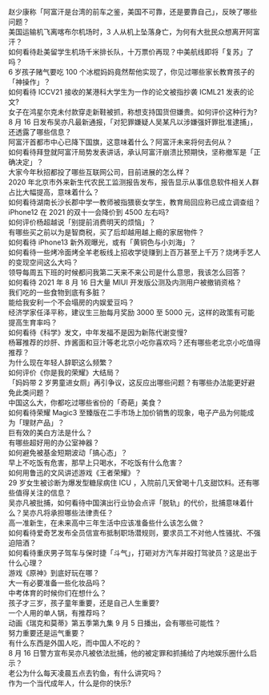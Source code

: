 赵少康称「阿富汗是台湾的前车之鉴，美国不可靠，还是要靠自己」，反映了哪些问题？  
美国运输机飞离喀布尔机场时，3 人从机上坠落身亡，为何有大批民众想离开阿富汗？  
如何看待赴美留学生机场千米排长队，十万票价再现？中美航线即将「复苏」了吗？  
6 岁孩子赌气要吃 100 个冰棍妈妈竟然帮他实现了，你见过哪些家长教育孩子的「神操作」？  
如何看待 ICCV21 接收的某港科大学生为一作的论文被指抄袭 ICML21 发表的论文?  
女子在鸿星尔克未付款穿走新鞋被抓，称想支持国货但嫌贵。如何评价这种行为?  
8 月 16 日发布吴亦凡最新通报，「对犯罪嫌疑人吴某凡以涉嫌强奸罪批准逮捕」，还透露了哪些信息？  
阿富汗首都市中心已降下国旗，这意味着什么？阿富汗未来将何去何从？  
如何看待拜登就阿富汗局势发表讲话，承认阿富汗崩溃比预期快，坚称撤军是「正确决定」？  
大家今年秋招都投了哪些互联网公司，目前进展的怎么样？  
2020 年北京市外来新生代农民工监测报告发布，报告显示从事信息软件相关人群占比大幅提高，意味着什么？  
如何看待湖南长沙长郡中学一教师被指猥亵女学生，教育局回应称已成立调查组？  
iPhone12 在 2021 的双十一会降价到 4500 左右吗?  
如何评价杨超越说「别提前消费明天的烦恼」？  
有哪些买之前以为是智商税，买了后却越用越上瘾的家居物件？  
如何看待 iPhone13 新外观曝光，或有「黄铜色与小刘海」？  
如何看待一些烤冷面烤全羊老板线上招收学徒赚到上百万甚至上千万？烧烤手艺人的变现空间这么大吗？  
领导每周五下班的时候都问我第二天来不来公司是什么意思，我该怎么回答？  
如何看待 2021 年 8 月 16 日大量 MIUI 开发版公测及内测用户被撤销资格？  
我们吃的一些食物到底有多脏？  
能给我安利一个不会塌房的内娱爱豆吗？  
经济学家任泽平称，建议生三胎每月奖励 3000 至 5000 元，这样的政策有可能提高生育率吗？  
如何看待《科学》发文，中年发福不是因为新陈代谢变慢?  
杨幂推荐的炒肝、炸酱面和豆汁等老北京小吃你喜欢吗？还有哪些老北京小吃值得推荐？  
为什么现在年轻人辞职这么频繁？  
如何评价《你是我的荣耀》大结局？  
「妈妈带 2 岁男童进女厕」再引争议，这反应出哪些问题？有哪些办法能更好避免此类问题？  
中国这么大，你都吃过哪些省份的「奇葩」美食？  
如何看待荣耀 Magic3 至臻版在二手市场上加价销售的现象，电子产品为何能成为「理财产品」？  
巨有效的美白方法是什么？  
有哪些超好用的办公室神器？  
如何避免被基金短期波动「搞心态」？  
早上不吃饭有危害，那早上只喝水，不吃饭有什么危害？  
如何用鲁迅的文风讲述游戏《王者荣耀》？  
29 岁女生被诊断为爆发型糖尿病住 ICU ，入院前几天曾喝十几支甜饮料。还有哪些值得关注的信息？  
吴亦凡被批捕，如何看待中国演出行业协会点评「脱轨」的代价，批捕意味着什么？吴亦凡将承担哪些法律责任？  
高一准新生，在未来高中三年生活中应该准备些什么该怎么做？  
如何看待爱奇艺发布全员信宣布抵制职场潜规则，要求员工不对他人性骚扰、不强迫陪酒？  
如何看待重庆男子驾车与保时捷「斗气」，打砸对方汽车并殴打驾驶员？这是出于什么心理？  
游戏《原神》到底好玩在哪？  
大一有必要准备一些化妆品吗？  
中考体育的时候你们在想什么？  
孩子才三岁，孩子童年重要，还是自己人生重要?  
一个人用的单人锅，有推荐吗？  
动画《瑞克和莫蒂》第五季第九集 9 月 5 日播出，会有哪些可能性？  
努力重要还是运气重要？  
有什么东西是外国人吃，而中国人不吃的？  
8 月 16 日警方宣布吴亦凡被依法批捕，他的被定罪和抓捕给了内地娱乐圈什么启示？  
老公为什么每天凌晨五点去钓鱼，有什么讲究吗？  
作为一个当代成年人，什么是你的快乐?  
